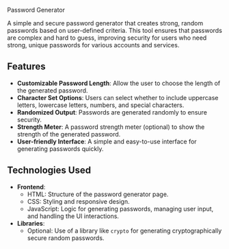 Password Generator

A simple and secure password generator that creates strong, random passwords based on user-defined criteria. This tool ensures that passwords are complex and hard to guess, improving security for users who need strong, unique passwords for various accounts and services.

## Features

- **Customizable Password Length**: Allow the user to choose the length of the generated password.
- **Character Set Options**: Users can select whether to include uppercase letters, lowercase letters, numbers, and special characters.
- **Randomized Output**: Passwords are generated randomly to ensure security.
- **Strength Meter**: A password strength meter (optional) to show the strength of the generated password.
- **User-friendly Interface**: A simple and easy-to-use interface for generating passwords quickly.

## Technologies Used

- **Frontend**: 
  - HTML: Structure of the password generator page.
  - CSS: Styling and responsive design.
  - JavaScript: Logic for generating passwords, managing user input, and handling the UI interactions.
- **Libraries**: 
  - Optional: Use of a library like `crypto` for generating cryptographically secure random passwords.
  
